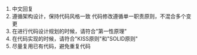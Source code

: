 1. 中文回复
2. 遵循架构设计，保持代码风格一致 代码修改遵循单一职责原则，不混合多个变更
3. 在进行代码设计规划的时候，请符合"第一性原理"
4. 在代码实现的时候，请符合"KISS原则"和"SOLID原则"
5. 尽量复用已有代码，避免重复代码
